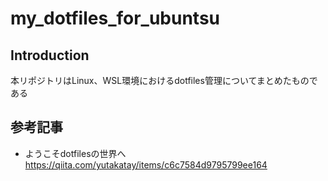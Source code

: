 # my_dotfiles_for_ubuntsu

## Introduction

本リポジトリはLinux、WSL環境におけるdotfiles管理についてまとめたものである

## 参考記事

- ようこそdotfilesの世界へ
https://qiita.com/yutakatay/items/c6c7584d9795799ee164